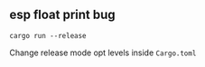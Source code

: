 ## esp float print bug

```
cargo run --release
``` 

Change release mode opt levels inside `Cargo.toml`
